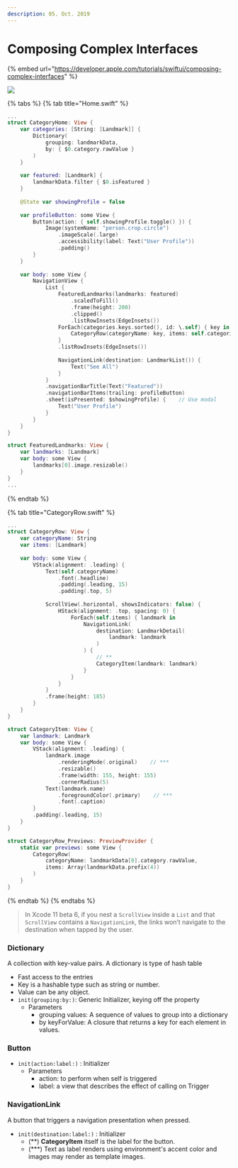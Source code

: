 ```yaml
---
description: 05. Oct. 2019
---
```


# Composing Complex Interfaces

{% embed url="https://developer.apple.com/tutorials/swiftui/composing-complex-interfaces" %}

![](../../../.gitbook/assets/screenshot01.gif)

{% tabs %}
{% tab title="Home.swift" %}
```swift
...
struct CategoryHome: View {
    var categories: [String: [Landmark]] {
        Dictionary(
            grouping: landmarkData,
            by: { $0.category.rawValue }
        )
    }
    
    var featured: [Landmark] {
        landmarkData.filter { $0.isFeatured }
    }
    
    @State var showingProfile = false
    
    var profileButton: some View {
        Button(action: { self.showingProfile.toggle() }) {
            Image(systemName: "person.crop.circle")
                .imageScale(.large)
                .accessibility(label: Text("User Profile"))
                .padding()
        }
    }
    
    var body: some View {
        NavigationView {
            List {
                FeaturedLandmarks(landmarks: featured)
                    .scaledToFill()
                    .frame(height: 200)
                    .clipped()
                    .listRowInsets(EdgeInsets())
                ForEach(categories.keys.sorted(), id: \.self) { key in
                    CategoryRow(categoryName: key, items: self.categories[key]!)
                }
                .listRowInsets(EdgeInsets())
                
                NavigationLink(destination: LandmarkList()) {
                    Text("See All")
                }
            }
            .navigationBarTitle(Text("Featured"))
            .navigationBarItems(trailing: profileButton)
            .sheet(isPresented: $showingProfile) {    // Use modal
                Text("User Profile")
            }
        }
    }
}

struct FeaturedLandmarks: View {
    var landmarks: [Landmark]
    var body: some View {
        landmarks[0].image.resizable()
    }
}
...
```
{% endtab %}

{% tab title="CategoryRow.swift" %}
```swift
...
struct CategoryRow: View {
    var categoryName: String
    var items: [Landmark]
    
    var body: some View {
        VStack(alignment: .leading) {
            Text(self.categoryName)
                .font(.headline)
                .padding(.leading, 15)
                .padding(.top, 5)
            
            ScrollView(.horizontal, showsIndicators: false) {
                HStack(alignment: .top, spacing: 0) {
                    ForEach(self.items) { landmark in
                        NavigationLink(
                            destination: LandmarkDetail(
                                landmark: landmark
                            )
                        ) {
                            // **
                            CategoryItem(landmark: landmark)
                        }    
                    }
                }
            }
            .frame(height: 185)
        }
    }
}

struct CategoryItem: View {
    var landmark: Landmark
    var body: some View {
        VStack(alignment: .leading) {
            landmark.image
                .renderingMode(.original)    // ***
                .resizable()
                .frame(width: 155, height: 155)
                .cornerRadius(5)
            Text(landmark.name)
                .foregroundColor(.primary)    // ***
                .font(.caption)
        }
        .padding(.leading, 15)
    }
}

struct CategoryRow_Previews: PreviewProvider {
    static var previews: some View {
        CategoryRow(
            categoryName: landmarkData[0].category.rawValue,
            items: Array(landmarkData.prefix(4))
        )
    }
}
```
{% endtab %}
{% endtabs %}

> In Xcode 11 beta 6, if you nest a `ScrollView` inside a `List` and that `ScrollView` contains a `NavigationLink`, the links won’t navigate to the destination when tapped by the user.

### Dictionary

A collection with key-value pairs. A dictionary is type of hash table

* Fast access to the entries
* Key is a hashable type such as string or number.
* Value can be any object.
* `init(grouping:by:)`: Generic Initializer, keying off the property
  * Parameters
    * grouping values: A sequence of values to group into a dictionary
    * by keyForValue: A closure that returns a key for each element in values.

### Button

* `init(action:label:)` : Initializer
  * Parameters
    * action: to perform when self is triggered 
    * label: a view that describes the effect of calling on Trigger

### NavigationLink

A button that triggers a navigation presentation when pressed.

* `init(destination:label:)` : Initializer
  * \(\*\*\) **CategoryItem** itself is the label for the button.
  * \(\*\*\*\) Text as label renders using environment's accent color and images may render as template images.




